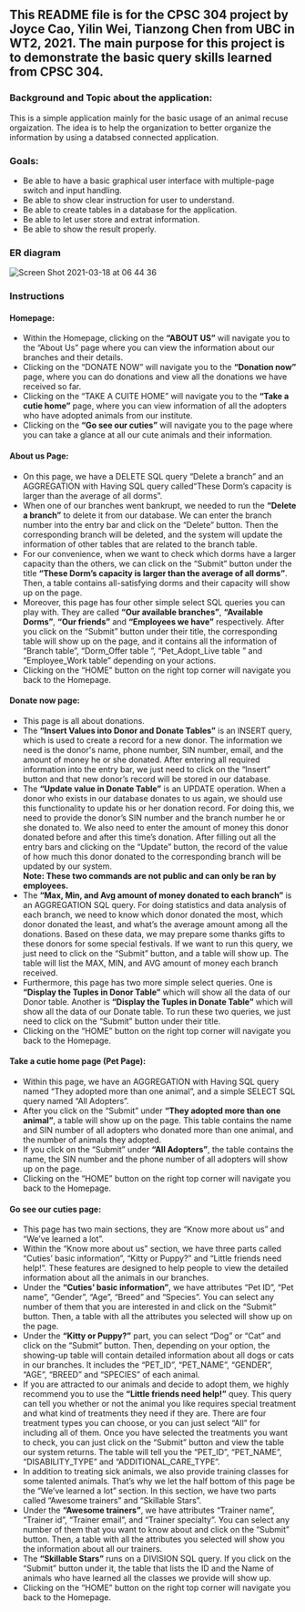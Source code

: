 ## This README file is for the CPSC 304 project by Joyce Cao, Yilin Wei, Tianzong Chen from UBC in WT2, 2021. The main purpose for this project is to demonstrate the basic query skills learned from CPSC 304.

### Background and Topic about the application:
This is a simple application mainly for the basic usage of an animal recuse orgaization.
The idea is to help the organization to better organize the information by using a databsed connected application.

### Goals:
- Be able to have a basic graphical user interface with multiple-page switch and input handling.
- Be able to show clear instruction for user to understand.
- Be able to create tables in a database for the application.
- Be able to let user store and extrat information.
- Be able to show the result properly.

### ER diagram
![Screen Shot 2021-03-18 at 06 44 36](https://user-images.githubusercontent.com/32403102/111636149-6fd51d00-87b5-11eb-957f-0a4de499eeee.png)
    
### Instructions
#### Homepage: 
- Within the Homepage, clicking on the **“ABOUT US”** will navigate you to the “About Us” page where you can view the information about our branches and their details. 
- Clicking on the “DONATE NOW” will navigate you to the **“Donation now”** page, where you can do donations and view all the donations we have received so far. 
- Clicking on the “TAKE A CUITE HOME” will navigate you to the **“Take a cutie home”** page, where you can view information of all the adopters who have adopted animals from our institute. 
- Clicking on the **“Go see our cuties”** will navigate you to the page where you can take a glance at all our cute animals and their information.

#### About us Page: 
- On this page, we have a DELETE SQL query “Delete a branch” and an AGGREGATION with Having SQL query called“These Dorm’s capacity is larger than the average of all dorms”.
- When one of our branches went bankrupt, we needed to run the **“Delete a branch”** to delete it from our database. We can enter the branch number into the entry bar and click on the “Delete” button. Then the corresponding branch will be deleted, and the system will update the information of other tables that are related to the branch table. 
- For our convenience, when we want to check which dorms have a larger capacity than the others, we can click on the “Submit” button under the title **“These Dorm’s capacity is larger than the average of all dorms”**. Then, a table contains all-satisfying dorms and their capacity will show up on the page. 
- Moreover, this page has four other simple select SQL queries you can play with. They are called **“Our available branches”**, **“Available Dorms”**, **“Our friends”** and **“Employees we have”** respectively. After you click on the “Submit” button under their title, the corresponding table will show up on the page, and it contains all the information of “Branch table”, “Dorm_Offer table ”, “Pet_Adopt_Live table ” and “Employee_Work table” depending on your actions. 
- Clicking on the “HOME” button on the right top corner will navigate you back to the Homepage.

#### Donate now page: 
- This page is all about donations. 
- The **“Insert Values into Donor and Donate Tables”** is an INSERT query, which is used to create a record for a new donor. The information we need is the donor's name, phone number, SIN number, email, and the amount of money he or she donated. After entering all required information into the entry bar, we just need to click on the “Insert” button and that new donor’s record will be stored in our database. 
- The **“Update value in Donate Table”** is an UPDATE operation. When a donor who exists in our database donates to us again, we should use this functionality to update his or her donation record. For doing this, we need to provide the donor’s SIN number and the branch number he or she donated to. We also need to enter the amount of money this donor donated before and after this time’s donation. After filling out all the entry bars and clicking on the “Update” button, the record of the value of how much this donor donated to the corresponding branch will be updated by our system.  
**Note: These two commands are not public and can only be ran by employees.**  
- The **“Max, Min, and Avg amount of money donated to each branch”** is an AGGREGATION SQL query. For doing statistics and data analysis of each branch, we need to know which donor donated the most, which donor donated the least, and what’s the average amount among all the donations. Based on these data, we may prepare some thanks gifts to these donors for some special festivals. If we want to run this query, we just need to click on the “Submit” button, and a table will show up. The table will list the MAX, MIN, and AVG amount of money each branch received. 
- Furthermore, this page has two more simple select queries. One is **“Display the Tuples in Donor Table”** which will show all the data of our Donor table. Another is **“Display the Tuples in Donate Table”** which will show all the data of our Donate table. To run these two queries, we just need to click on the “Submit” button under their title. 
- Clicking on the “HOME” button on the right top corner will navigate you back to the Homepage. 

#### Take a cutie home page (Pet Page):
- Within this page, we have an AGGREGATION with Having SQL query named “They adopted more than one animal”, and a simple SELECT SQL query named “All Adopters”.
- After you click on the “Submit” under **“They adopted more than one animal”**, a table will show up on the page. This table contains the name and SIN number of all adopters who donated more than one animal, and the number of animals they adopted. 
- If you click on the “Submit” under **“All Adopters”**, the table contains the name, the SIN number and the phone number of all adopters will show up on the page.
- Clicking on the “HOME” button on the right top corner will navigate you back to the Homepage. 

#### Go see our cuties page: 
- This page has two main sections, they are “Know more about us” and “We’ve learned a lot”. 
- Within the “Know more about us” section, we have three parts called “Cuties’ basic information”, “Kitty or Puppy?” and “Little friends need help!”. These features are designed to help people to view the detailed information about all the animals in our branches. 
- Under the **“Cuties’ basic information”**, we have attributes “Pet ID”, “Pet name”, “Gender”, “Age”, “Breed” and “Species”. You can select any number of them that you are interested in and click on the “Submit” button. Then, a table with all the attributes you selected will show up on the page. 
- Under the **“Kitty or Puppy?”** part, you can select “Dog” or “Cat” and click on the “Submit” button. Then, depending on your option, the showing-up table will contain detailed information about all dogs or cats in our branches. It includes the “PET_ID”, “PET_NAME”, “GENDER”, “AGE”, “BREED” and “SPECIES” of each animal. 
- If you are attracted to our animals and decide to adopt them, we highly recommend you to use the **“Little friends need help!”** quey. This query can tell you whether or not the animal you like requires special treatment and what kind of treatments they need if they are. There are four treatment types you can choose, or you can just select “All” for including all of them. Once you have selected the treatments you want to check, you can just click on the “Submit” button and view the table our system returns. The table will tell you the “PET_ID”, “PET_NAME”, “DISABILITY_TYPE” and “ADDITIONAL_CARE_TYPE”.
- In addition to treating sick animals, we also provide training classes for some talented animals. That’s why we let the half bottom of this page be the “We’ve learned a lot” section. In this section, we have two parts called “Awesome trainers” and “Skillable Stars”. 
 - Under the **“Awesome trainers”**, we have attributes “Trainer name”, “Trainer id”, “Trainer email”, and “Trainer specialty”. You can select any number of them that you want to know about and click on the “Submit” button. Then, a table with all the attributes you selected will show you the information about all our trainers. 
- The **“Skillable Stars”** runs on a DIVISION SQL query. If you click on the “Submit” button under it, the table that lists the ID and the Name of animals who have learned all the classes we provide will show up. 
- Clicking on the “HOME” button on the right top corner will navigate you back to the Homepage.



